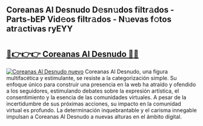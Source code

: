 ## Coreanas Al Desnudo D𝚎sn𝚞dos filtr𝚊dos - Parts-bEP Vid𝚎os filtr𝚊dos - N𝚞evas f𝚘tos atr𝚊ctivas ryEYY

# <h2><a href="http://mb3p4y.tromn.icu/?c=Coreanas+Al+Desnudo">🔗👉👉👉 Coreanas Al Desnudo 🔗🔗</a></h2>

[![Coreanas Al Desnudo nuevo](https://i.imgur.com/pEAQMta.gif)](http://mb3p4y.tromn.icu/?c=Coreanas+Al+Desnudo)
Coreanas Al Desnudo, una figura multifacética y estimulante, se resiste a la categorización simple. Su enfoque único para construir una presencia en la web ha atraído y ofendido a los seguidores, estimulando debates sobre la expresión artística, el consentimiento y la esencia de las comunidades virtuales. A pesar de la incertidumbre de sus próximas acciones, su impacto en la comunidad virtual es profundo. La determinación inquebrantable y el carisma innegable impulsan a Coreanas Al Desnudo a nuevas alturas en el ámbito digital.
